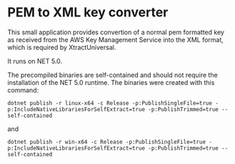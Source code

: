# PEM to XML key converter
This small application provides convertion of a normal pem formatted key as received from the AWS Key Management Service into the XML format, which is required by XtractUniversal.

It runs on NET 5.0.

The precompiled binaries are self-contained and should not require the installation of the NET 5.0 runtime.
The binaries were created with this command:
```
dotnet publish -r linux-x64 -c Release -p:PublishSingleFile=true -p:IncludeNativeLibrariesForSelfExtract=true -p:PublishTrimmed=true --self-contained
```
and

```
dotnet publish -r win-x64 -c Release -p:PublishSingleFile=true -p:IncludeNativeLibrariesForSelfExtract=true -p:PublishTrimmed=true --self-contained
```
